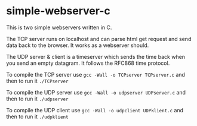 # simple-webserver-c
This is two simple webservers written in C.

The TCP server runs on localhost and can parse html get request and send data back to the browser. It works as a webserver should.

The UDP server & client is a timeserver which sends the time back when you send an empty datagram. It follows the RFC868 time protocol. 


To compile the TCP server use `gcc -Wall -o TCPserver TCPserver.c` and then to run it `./TCPserver`


To compile the UDP server use `gcc -Wall -o udpserver UDPserver.c` and then to run it `./udpserver`

To compile the UDP client use `gcc -Wall -o udpclient UDPklient.c` and then to run it `./udpklient`
